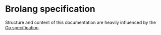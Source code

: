 # Brolang specification

Structure and content of this documentation are heavily influenced by the [Go specification](https://golang.org/ref/spec).
